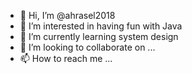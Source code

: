 - 👋 Hi, I’m @ahrasel2018
- 👀 I’m interested in having fun with Java
- 🌱 I’m currently learning system design
- 💞️ I’m looking to collaborate on ...
- 📫 How to reach me ...

<!---
ahrasel2018/ahrasel2018 is a ✨ special ✨ repository because its `README.md` (this file) appears on your GitHub profile.
You can click the Preview link to take a look at your changes.
--->
